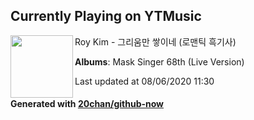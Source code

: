 ## Currently Playing on YTMusic

[<img align="left" width="100" src="https://lh3.googleusercontent.com/leZ4Keq4aecC5hw0FfwOTj2PRE5TjcQOvDLczIsT7BQTVQsgLmZxFNoCbBcxzTLCUaxqpPCX4HJDPkcq">](https://music.youtube.com/channel/UCjjXNVQndGgIP7OXv13eLYQ)

Roy Kim - 그리움만 쌓이네 (로맨틱 흑기사)

**Albums**: Mask Singer 68th (Live Version)

Last updated at 08/06/2020 11:30

#### Generated with [20chan/github-now](https://github.com/20chan/github-now)


<!--
**20chan/20chan** is a ✨ _special_ ✨ repository because its `README.md` (this file) appears on your GitHub profile.

Here are some ideas to get you started:

- 🔭 I’m currently working on ...
- 🌱 I’m currently learning ...
- 👯 I’m looking to collaborate on ...
- 🤔 I’m looking for help with ...
- 💬 Ask me about ...
- 📫 How to reach me: ...
- 😄 Pronouns: ...
- ⚡ Fun fact: ...
-->
